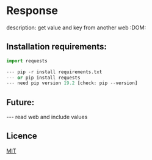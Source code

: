 # Response

description: get value and key from another web :DOM:

## Installation requirements: 
```python
import requests

--- pip -r install requirements.txt
--- or pip install requests
--- need pip version 19.2 [check: pip --version]
```

## Future: 
--- read web and include values

## Licence
[MIT](https://choosealicense.com/licenses/mit/)
